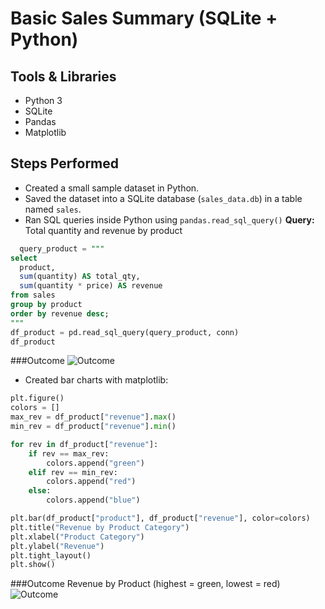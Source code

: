# Basic Sales Summary (SQLite + Python)

## Tools & Libraries
- Python 3
- SQLite 
- Pandas
- Matplotlib

## Steps Performed
- Created a small sample dataset in Python.
- Saved the dataset into a SQLite database (`sales_data.db`) in a table named `sales`.
- Ran SQL queries inside Python using `pandas.read_sql_query()`
**Query:** Total quantity and revenue by product  
```sql
  query_product = """
select
  product,
  sum(quantity) AS total_qty,
  sum(quantity * price) AS revenue
from sales
group by product
order by revenue desc;
"""
df_product = pd.read_sql_query(query_product, conn)
df_product 
```
###Outcome
![Outcome]()

- Created bar charts with matplotlib:
```python
plt.figure()
colors = []
max_rev = df_product["revenue"].max()
min_rev = df_product["revenue"].min()

for rev in df_product["revenue"]:
    if rev == max_rev:
        colors.append("green")
    elif rev == min_rev:
        colors.append("red")
    else:
        colors.append("blue")

plt.bar(df_product["product"], df_product["revenue"], color=colors)
plt.title("Revenue by Product Category")
plt.xlabel("Product Category")
plt.ylabel("Revenue")
plt.tight_layout()
plt.show()
```

###Outcome Revenue by Product (highest = green, lowest = red)
![Outcome]()
